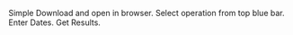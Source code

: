Simple Download and open in browser.
Select operation from top blue bar.
Enter Dates.
Get Results. 
